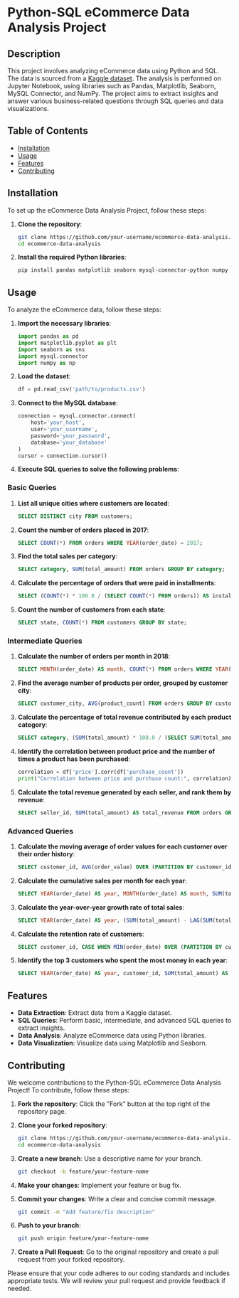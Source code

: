 # Python-SQL eCommerce Data Analysis Project

## Description
This project involves analyzing eCommerce data using Python and SQL. The data is sourced from a [Kaggle dataset](https://www.kaggle.com/datasets/devarajv88/target-dataset?select=products.csv). The analysis is performed on Jupyter Notebook, using libraries such as Pandas, Matplotlib, Seaborn, MySQL Connector, and NumPy. The project aims to extract insights and answer various business-related questions through SQL queries and data visualizations.

## Table of Contents
- [Installation](#installation)
- [Usage](#usage)
- [Features](#features)
- [Contributing](#contributing)

## Installation
To set up the eCommerce Data Analysis Project, follow these steps:

1. **Clone the repository**:
    ```bash
    git clone https://github.com/your-username/ecommerce-data-analysis.git
    cd ecommerce-data-analysis
    ```

2. **Install the required Python libraries**:
    ```bash
    pip install pandas matplotlib seaborn mysql-connector-python numpy
    ```

## Usage

To analyze the eCommerce data, follow these steps:

1. **Import the necessary libraries**:
    ```python
    import pandas as pd
    import matplotlib.pyplot as plt
    import seaborn as sns
    import mysql.connector
    import numpy as np
    ```

2. **Load the dataset**:
    ```python
    df = pd.read_csv('path/to/products.csv')
    ```

3. **Connect to the MySQL database**:
    ```python
    connection = mysql.connector.connect(
        host='your_host',
        user='your_username',
        password='your_password',
        database='your_database'
    )
    cursor = connection.cursor()
    ```

4. **Execute SQL queries to solve the following problems**:

### Basic Queries
1. **List all unique cities where customers are located**:
    ```sql
    SELECT DISTINCT city FROM customers;
    ```

2. **Count the number of orders placed in 2017**:
    ```sql
    SELECT COUNT(*) FROM orders WHERE YEAR(order_date) = 2017;
    ```

3. **Find the total sales per category**:
    ```sql
    SELECT category, SUM(total_amount) FROM orders GROUP BY category;
    ```

4. **Calculate the percentage of orders that were paid in installments**:
    ```sql
    SELECT (COUNT(*) * 100.0 / (SELECT COUNT(*) FROM orders)) AS installment_percentage FROM orders WHERE payment_type = 'installments';
    ```

5. **Count the number of customers from each state**:
    ```sql
    SELECT state, COUNT(*) FROM customers GROUP BY state;
    ```

### Intermediate Queries
1. **Calculate the number of orders per month in 2018**:
    ```sql
    SELECT MONTH(order_date) AS month, COUNT(*) FROM orders WHERE YEAR(order_date) = 2018 GROUP BY MONTH(order_date);
    ```

2. **Find the average number of products per order, grouped by customer city**:
    ```sql
    SELECT customer_city, AVG(product_count) FROM orders GROUP BY customer_city;
    ```

3. **Calculate the percentage of total revenue contributed by each product category**:
    ```sql
    SELECT category, (SUM(total_amount) * 100.0 / (SELECT SUM(total_amount) FROM orders)) AS revenue_percentage FROM orders GROUP BY category;
    ```

4. **Identify the correlation between product price and the number of times a product has been purchased**:
    ```python
    correlation = df['price'].corr(df['purchase_count'])
    print("Correlation between price and purchase count:", correlation)
    ```

5. **Calculate the total revenue generated by each seller, and rank them by revenue**:
    ```sql
    SELECT seller_id, SUM(total_amount) AS total_revenue FROM orders GROUP BY seller_id ORDER BY total_revenue DESC;
    ```

### Advanced Queries
1. **Calculate the moving average of order values for each customer over their order history**:
    ```sql
    SELECT customer_id, AVG(order_value) OVER (PARTITION BY customer_id ORDER BY order_date ROWS BETWEEN 2 PRECEDING AND CURRENT ROW) AS moving_avg_order_value FROM orders;
    ```

2. **Calculate the cumulative sales per month for each year**:
    ```sql
    SELECT YEAR(order_date) AS year, MONTH(order_date) AS month, SUM(total_amount) OVER (PARTITION BY YEAR(order_date), MONTH(order_date) ORDER BY order_date) AS cumulative_sales FROM orders;
    ```

3. **Calculate the year-over-year growth rate of total sales**:
    ```sql
    SELECT YEAR(order_date) AS year, (SUM(total_amount) - LAG(SUM(total_amount)) OVER (ORDER BY YEAR(order_date))) / LAG(SUM(total_amount)) OVER (ORDER BY YEAR(order_date)) * 100 AS yoy_growth_rate FROM orders GROUP BY YEAR(order_date);
    ```

4. **Calculate the retention rate of customers**:
    ```sql
    SELECT customer_id, CASE WHEN MIN(order_date) OVER (PARTITION BY customer_id) + INTERVAL 6 MONTH >= MAX(order_date) THEN 1 ELSE 0 END AS retention FROM orders GROUP BY customer_id;
    ```

5. **Identify the top 3 customers who spent the most money in each year**:
    ```sql
    SELECT YEAR(order_date) AS year, customer_id, SUM(total_amount) AS total_spent FROM orders GROUP BY YEAR(order_date), customer_id ORDER BY total_spent DESC LIMIT 3;
    ```

## Features
- **Data Extraction**: Extract data from a Kaggle dataset.
- **SQL Queries**: Perform basic, intermediate, and advanced SQL queries to extract insights.
- **Data Analysis**: Analyze eCommerce data using Python libraries.
- **Data Visualization**: Visualize data using Matplotlib and Seaborn.

## Contributing
We welcome contributions to the Python-SQL eCommerce Data Analysis Project! To contribute, follow these steps:

1. **Fork the repository**: Click the "Fork" button at the top right of the repository page.

2. **Clone your forked repository**:
    ```bash
    git clone https://github.com/your-username/ecommerce-data-analysis.git
    cd ecommerce-data-analysis
    ```

3. **Create a new branch**: Use a descriptive name for your branch.
    ```bash
    git checkout -b feature/your-feature-name
    ```

4. **Make your changes**: Implement your feature or bug fix.

5. **Commit your changes**: Write a clear and concise commit message.
    ```bash
    git commit -m "Add feature/fix description"
    ```

6. **Push to your branch**:
    ```bash
    git push origin feature/your-feature-name
    ```

7. **Create a Pull Request**: Go to the original repository and create a pull request from your forked repository.

Please ensure that your code adheres to our coding standards and includes appropriate tests. We will review your pull request and provide feedback if needed.
